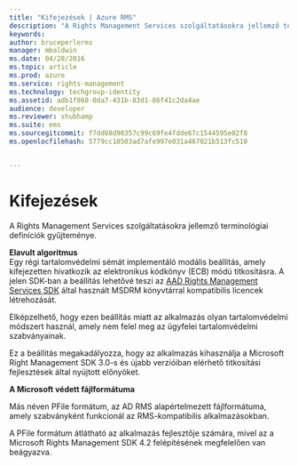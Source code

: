 ```yaml
---
title: "Kifejezések | Azure RMS"
description: "A Rights Management Services szolgáltatásokra jellemző terminológiai definíciók gyűjteménye."
keywords: 
author: bruceperlerms
manager: mbaldwin
ms.date: 04/28/2016
ms.topic: article
ms.prod: azure
ms.service: rights-management
ms.technology: techgroup-identity
ms.assetid: adb1f868-0da7-431b-83d1-86f41c2da4ae
audience: developer
ms.reviewer: shubhamp
ms.suite: ems
ms.sourcegitcommit: f7dd88d90357c99c69fe4fdde67c1544595e02f8
ms.openlocfilehash: 5779cc10503ad7afe997e031a467021b513fc510


---
```


# Kifejezések

A Rights Management Services szolgáltatásokra jellemző terminológiai definíciók gyűjteménye.

**Elavult algoritmus**  
Egy régi tartalomvédelmi sémát implementáló modális beállítás, amely kifejezetten hivatkozik az elektronikus kódkönyv (ECB) módú titkosításra. A jelen SDK-ban a beállítás lehetővé teszi az [AAD Rights Management Services SDK](https://msdn.microsoft.com/library/windows/desktop/cc530379.aspx) által használt MSDRM könyvtárral kompatibilis licencek létrehozását.

Elképzelhető, hogy ezen beállítás miatt az alkalmazás olyan tartalomvédelmi módszert használ, amely nem felel meg az ügyfelei tartalomvédelmi szabványainak.

Ez a beállítás megakadályozza, hogy az alkalmazás kihasználja a Microsoft Right Management SDK 3.0-s és újabb verzióiban elérhető titkosítási fejlesztések által nyújtott előnyöket.

**A Microsoft védett fájlformátuma**

Más néven PFile formátum, az AD RMS alapértelmezett fájlformátuma, amely szabványként funkcionál az RMS-kompatibilis alkalmazásokban.

A PFile formátum átlátható az alkalmazás fejlesztője számára, mivel az a Microsoft Rights Management SDK 4.2 felépítésének megfelelően van beágyazva.

 

 






<!--HONumber=Jun16_HO4-->


